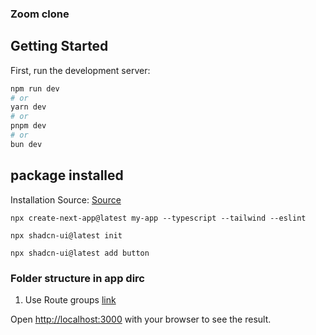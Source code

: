 ### Zoom clone

## Getting Started

First, run the development server:

```bash
npm run dev
# or
yarn dev
# or
pnpm dev
# or
bun dev
```

## package installed
Installation Source: [Source](https://ui.shadcn.com/docs/installation/next)
```
npx create-next-app@latest my-app --typescript --tailwind --eslint
```
```
npx shadcn-ui@latest init
```

```
npx shadcn-ui@latest add button
```


### Folder structure in app dirc
1) Use Route groups [link](https://nextjs.org/docs/app/building-your-application/routing/route-groups)

Open [http://localhost:3000](http://localhost:3000) with your browser to see the result.

